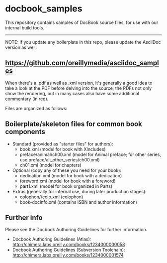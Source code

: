 # docbook_samples

This repository contains samples of DocBook source files, for use with our internal build tools.

----
NOTE: If you update any boilerplate in this repo, please update the AsciiDoc version as well:

https://github.com/oreillymedia/asciidoc_samples
----

When there's a .pdf as well as .xml version, it's generally a good idea to take a look at the PDF before delving into the source; the PDFs not only show the rendering, but in many cases also have some additional commentary (in red).

Files are organized as follows:

## Boilerplate/skeleton files for common book components

* Standard (provided as "starter files" for authors):
  * book.xml       (model for book with XIncludes)
  * preface/animal/ch00.xml       (model for Animal preface; for other series, use preface/all_other_series/ch00.xml)
  * ch01.xml       (model for chapters)
* Optional (copy any of these you need for your book):
  * dedication.xml (model for book with a dedication)
  * foreword.xml   (model for book with a foreword)
  * part1.xml      (model for book organized in Parts)
* Extras (generally for internal use, during later production stages):
  * colophon/<series>/colo.xml (colophon)
  * book-docinfo.xml (contains ISBN and author information)

## Further info

Please see the Docbook Authoring Guidelines for further information.

* Docbook Authoring Guidelines (Atlas): http://chimera.labs.oreilly.com/books/1234000000058
* Docbook Authoring Guidelines (Subversion Toolchain): http://chimera.labs.oreilly.com/books/1234000001574
